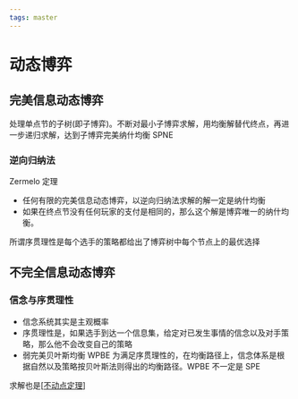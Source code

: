 ```yaml
---
tags: master
---
```

# 动态博弈

## 完美信息动态博弈

处理单点节的子树(即子博弈)。不断对最小子博弈求解，用均衡解替代终点，再进一步递归求解，达到子博弈完美纳什均衡 SPNE

### 逆向归纳法

Zermelo 定理

- 任何有限的完美信息动态博弈，以逆向归纳法求解的解一定是纳什均衡
- 如果在终点节没有任何玩家的支付是相同的，那么这个解是博弈唯一的纳什均衡。

所谓序贯理性是每个选手的策略都给出了博弈树中每个节点上的最优选择

## 不完全信息动态博弈

### 信念与序贯理性

- 信念系统其实是主观概率
- 序贯理性是，如果选手到达一个信息集，给定对已发生事情的信念以及对手策略，那么他不会改变自己的策略
- 弱完美贝叶斯均衡 WPBE 为满足序贯理性的，在均衡路径上，信念体系是根据自然以及策略按贝叶斯法则得出的均衡路径。WPBE 不一定是 SPE

求解也是[[不动点定理]]

[//begin]: # "Autogenerated link references for markdown compatibility"
[不动点定理]: 不动点定理.md "不动点定理"
[//end]: # "Autogenerated link references"
